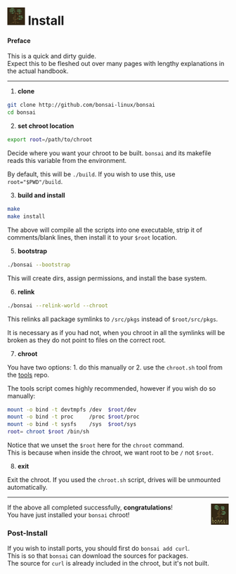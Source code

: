 # <img width="40" height="40" src="res/bonsai_square.png"> Install

#### Preface

This is a quick and dirty guide.  
Expect this to be fleshed out over many pages 
with lengthy explanations in the actual handbook.

----

1. **clone**

```sh
git clone http://github.com/bonsai-linux/bonsai
cd bonsai
```

2. **set chroot location**

```sh
export root=/path/to/chroot
```

Decide where you want your chroot to be built. `bonsai` and its makefile reads this variable from the environment.

By default, this will be `./build`. If you wish to use this, use `root="$PWD"/build`.

3. **build and install**

```sh
make
make install
```

The above will compile all the scripts into one executable, strip it of 
comments/blank lines, then install it to your `$root` location.

5. **bootstrap**

```sh
./bonsai --bootstrap
```

This will create dirs, assign permissions, and install the base system.

6. **relink**

```sh
./bonsai --relink-world --chroot
```

This relinks all package symlinks to `/src/pkgs` instead of `$root/src/pkgs`.

It is necessary as if you had not, when you chroot in all the symlinks will be broken
as they do not point to files on the correct root.

7. **chroot**

You have two options: 1. do this manually or 2. use the `chroot.sh` tool from the [tools](http://github.com/bonsai-linux/tools) repo.

The tools script comes highly recommended, however if you wish do so manually:

```sh
mount -o bind -t devtmpfs /dev  $root/dev
mount -o bind -t proc     /proc $root/proc
mount -o bind -t sysfs    /sys  $root/sys
root= chroot $root /bin/sh
```

Notice that we unset the `$root` here for the `chroot` command.  
This is because when inside the chroot, we want root to be `/` not `$root`.

8. **exit**

Exit the chroot. If you used the `chroot.sh` script, drives will be unmounted automatically.

----

<img width="8%" height="8%" align="right" src="res/bonsai.png">

If the above all completed successfully, **congratulations**!  
You have just installed your `bonsai` chroot!

### Post-Install

If you wish to install ports, you should first do `bonsai add curl`.  
This is so that `bonsai` can download the sources for packages.  
The source for `curl` is already included in the chroot, but it's not built.
